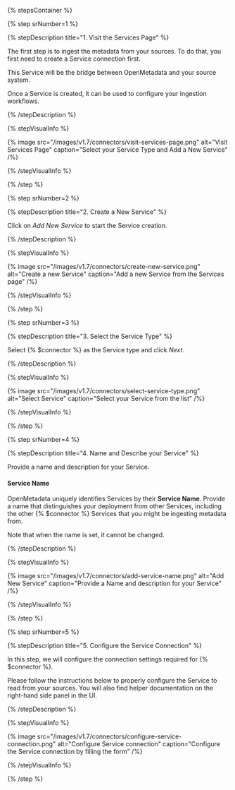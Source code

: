{% stepsContainer %}

{% step srNumber=1 %}

{% stepDescription title="1. Visit the Services Page" %}

The first step is to ingest the metadata from your sources. To do that, you first need to create a Service connection first. 

This Service will be the bridge between OpenMetadata and your source system.

Once a Service is created, it can be used to configure your ingestion workflows.

{% /stepDescription %}

{% stepVisualInfo %}

{% image
  src="/images/v1.7/connectors/visit-services-page.png"
  alt="Visit Services Page"
  caption="Select your Service Type and Add a New Service" /%}

{% /stepVisualInfo %}

{% /step %}

{% step srNumber=2 %}

{% stepDescription title="2. Create a New Service" %}

Click on _Add New Service_ to start the Service creation.

{% /stepDescription %}

{% stepVisualInfo %}

{% image
  src="/images/v1.7/connectors/create-new-service.png"
  alt="Create a new Service"
  caption="Add a new Service from the Services page" /%}

{% /stepVisualInfo %}

{% /step %}

{% step srNumber=3 %}

{% stepDescription title="3. Select the Service Type" %}

Select {% $connector %} as the Service type and click _Next_.

{% /stepDescription %}

{% stepVisualInfo %}

{% image
  src="/images/v1.7/connectors/select-service-type.png"
  alt="Select Service"
  caption="Select your Service from the list" /%}

{% /stepVisualInfo %}

{% /step %}

{% step srNumber=4 %}

{% stepDescription title="4. Name and Describe your Service" %}

Provide a name and description for your Service.

#### Service Name

OpenMetadata uniquely identifies Services by their **Service Name**. Provide
a name that distinguishes your deployment from other Services, including
the other {% $connector %} Services that you might be ingesting metadata
from.

Note that when the name is set, it cannot be changed.

{% /stepDescription %}

{% stepVisualInfo %}

{% image
  src="/images/v1.7/connectors/add-service-name.png"
  alt="Add New Service"
  caption="Provide a Name and description for your Service" /%}

{% /stepVisualInfo %}

{% /step %}

{% step srNumber=5 %}

{% stepDescription title="5. Configure the Service Connection" %}

In this step, we will configure the connection settings required for {% $connector %}.

Please follow the instructions below to properly configure the Service to read from your sources. You will also find 
helper documentation on the right-hand side panel in the UI.

{% /stepDescription %}

{% stepVisualInfo %}

{% image
  src="/images/v1.7/connectors/configure-service-connection.png"
  alt="Configure Service connection"
  caption="Configure the Service connection by filling the form" /%}

{% /stepVisualInfo %}

{% /step %}
